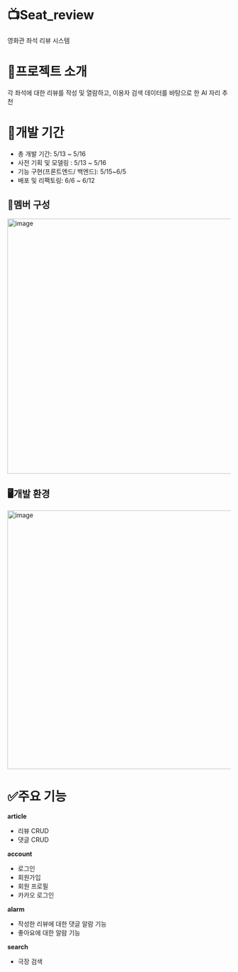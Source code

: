 # 📺Seat_review

영화관 좌석 리뷰 시스템

# 📝프로젝트 소개

각 좌석에 대한 리뷰를 작성 및 열람하고, 이용자 검색 데이터를 바탕으로 한 AI 자리 추천 

# 📅개발 기간

- 총 개발 기간: 5/13 ~ 5/16
- 사전 기획 및 모델링 : 5/13 ~ 5/16
- 기능 구현(프론트엔드/ 백엔드): 5/15~6/5
- 배포 및 리팩토링: 6/6 ~ 6/12

## 👥멤버 구성

<img width="576" alt="image" src="https://github.com/seat-reviews-finalpjt/seat-reviews/assets/160835276/90252bf9-668e-4843-b530-11b19869149b">

## 🖥️개발 환경

<img width="584" alt="image" src="https://github.com/seat-reviews-finalpjt/seat-reviews/assets/160835276/378d0dd6-78cf-48d0-9ef5-85c70501cd71">


# ✅주요 기능
**article** 
- 리뷰 CRUD
- 댓글 CRUD

**account**  
- 로그인
- 회원가입
- 회원 프로필
- 카카오 로그인

**alarm**  
- 작성한 리뷰에 대한 댓글 알람 기능
- 좋아요에 대한 알람 기능

**search**
- 극장 검색
  

